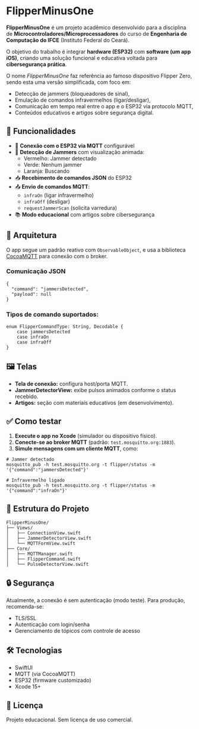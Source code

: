 <h1>FlipperMinusOne</h1>

<p><strong>FlipperMinusOne</strong> é um projeto acadêmico desenvolvido para a disciplina de <strong>Microcontroladores/Microprocessadores</strong> do curso de <strong>Engenharia de Computação do IFCE</strong> (Instituto Federal do Ceará).</p>

<p>O objetivo do trabalho é integrar <strong>hardware (ESP32)</strong> com <strong>software (um app iOS)</strong>, criando uma solução funcional e educativa voltada para <strong>cibersegurança prática</strong>.</p>

<p>O nome <em>FlipperMinusOne</em> faz referência ao famoso dispositivo Flipper Zero, sendo esta uma versão simplificada, com foco em:</p>

<ul>
  <li>Detecção de jammers (bloqueadores de sinal),</li>
  <li>Emulação de comandos infravermelhos (ligar/desligar),</li>
  <li>Comunicação em tempo real entre o app e o ESP32 via protocolo MQTT,</li>
  <li>Conteúdos educativos e artigos sobre segurança digital.</li>
</ul>

<h2>📲 Funcionalidades</h2>

<ul>
  <li>🔌 <strong>Conexão com o ESP32 via MQTT</strong> configurável</li>
  <li>📡 <strong>Detecção de Jammers</strong> com visualização animada:
    <ul>
      <li>Vermelho: Jammer detectado</li>
      <li>Verde: Nenhum jammer</li>
      <li>Laranja: Buscando</li>
    </ul>
  </li>
  <li>📥 <strong>Recebimento de comandos JSON</strong> do ESP32</li>
  <li>📤 <strong>Envio de comandos MQTT</strong>:
    <ul>
      <li><code>infraOn</code> (ligar infravermelho)</li>
      <li><code>infraOff</code> (desligar)</li>
      <li><code>requestJammerScan</code> (solicita varredura)</li>
    </ul>
  </li>
  <li>📚 <strong>Modo educacional</strong> com artigos sobre cibersegurança</li>
</ul>

<h2>🧠 Arquitetura</h2>

<p>O app segue um padrão reativo com <code>ObservableObject</code>, e usa a biblioteca <a href="https://github.com/emqx/CocoaMQTT" target="_blank">CocoaMQTT</a> para conexão com o broker.</p>

<h3>Comunicação JSON</h3>

<pre><code>{
  "command": "jammersDetected",
  "payload": null
}
</code></pre>

<h3>Tipos de comando suportados:</h3>

<pre><code>enum FlipperCommandType: String, Decodable {
    case jammersDetected
    case infraOn
    case infraOff
}
</code></pre>

<h2>🖼️ Telas</h2>

<ul>
  <li><strong>Tela de conexão:</strong> configura host/porta MQTT.</li>
  <li><strong>JammerDetectorView:</strong> exibe pulsos animados conforme o status recebido.</li>
  <li><strong>Artigos:</strong> seção com materiais educativos (em desenvolvimento).</li>
</ul>

<h2>✅ Como testar</h2>

<ol>
  <li><strong>Execute o app no Xcode</strong> (simulador ou dispositivo físico).</li>
  <li><strong>Conecte-se ao broker MQTT</strong> (padrão: <code>test.mosquitto.org:1883</code>).</li>
  <li><strong>Simule mensagens com um cliente MQTT</strong>, como:</li>
</ol>

<pre><code># Jammer detectado
mosquitto_pub -h test.mosquitto.org -t flipper/status -m '{"command":"jammersDetected"}'

# Infravermelho ligado
mosquitto_pub -h test.mosquitto.org -t flipper/status -m '{"command":"infraOn"}'
</code></pre>

<h2>📁 Estrutura do Projeto</h2>

<pre><code>FlipperMinusOne/
├── Views/
│   ├── ConnectionView.swift
│   ├── JammerDetectorView.swift
│   └── MQTTFormView.swift
├── Core/
│   ├── MQTTManager.swift
│   ├── FlipperCommand.swift
│   └── PulseDetectorView.swift
</code></pre>

<h2>🔒 Segurança</h2>

<p>Atualmente, a conexão é sem autenticação (modo teste). Para produção, recomenda-se:</p>
<ul>
  <li>TLS/SSL</li>
  <li>Autenticação com login/senha</li>
  <li>Gerenciamento de tópicos com controle de acesso</li>
</ul>

<h2>🛠️ Tecnologias</h2>

<ul>
  <li>SwiftUI</li>
  <li>MQTT (via CocoaMQTT)</li>
  <li>ESP32 (firmware customizado)</li>
  <li>Xcode 15+</li>
</ul>

<h2>📄 Licença</h2>

<p>Projeto educacional. Sem licença de uso comercial.</p>

